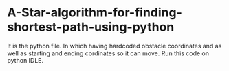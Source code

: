 # A-Star-algorithm-for-finding-shortest-path-using-python
It is the python file. In which having hardcoded obstacle coordinates and as well as starting and ending cordinates so it can move. Run this code on python IDLE.

